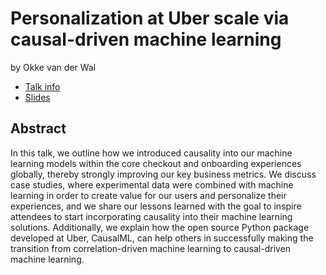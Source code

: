 # Personalization at Uber scale via causal-driven machine learning
by Okke van der Wal
* [Talk info](https://amsterdam2023.pydata.org/cfp/talk/D9VMSK/)
* [Slides](./slides.pdf)

## Abstract
In this talk, we outline how we introduced causality into our machine learning models within the core checkout and onboarding experiences globally, thereby strongly improving our key business metrics. We discuss case studies, where experimental data were combined with machine learning in order to create value for our users and personalize their experiences, and we share our lessons learned with the goal to inspire attendees to start incorporating causality into their machine learning solutions. Additionally, we explain how the open source Python package developed at Uber, CausalML, can help others in successfully making the transition from correlation-driven machine learning to causal-driven machine learning.
